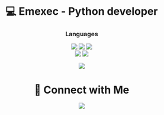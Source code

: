 <h1 align="center">💻 Emexec - Python developer </h1>


<h3 align="center">Languages</h1>
<div align="center">
  <div>
    <img src="https://img.shields.io/badge/-Python-090909?style=for-the-badge&logo=python&logoColor=3776AB">
    <img src="https://img.shields.io/badge/-HTML-090909?style=for-the-badge&logo=HTML5&logoColor=E34F26">
    <img src="https://img.shields.io/badge/-CSS-090909?style=for-the-badge&logo=css3&logoColor=1572B6">
  </div>
  <div>
    <img src="https://img.shields.io/badge/JavaScript-090909?style=for-the-badge&logo=javascript&logoColor=F7DF1E">
    <img src="https://img.shields.io/badge/-C++-090909?style=for-the-badge&logo=C%2b%2b&logoColor=6296CC">
  </div>
</div>

<p align="center">
  <img src="https://github-readme-stats.vercel.app/api?username=emexec&theme=tokyonight&show_icons=true&hide_border=true&count_private=true&locale=en">
</p>


<h1 align="center">🔗 Connect with Me</h1>
<div align="center">
  <a href="https://t.me/emexec"><img src="https://img.shields.io/badge/Telegram-2CA5E0?style=for-the-badge&logo=telegram&logoColor=white"></a>
</div>
